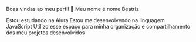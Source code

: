 Boas vindas ao meu perfil 🦋
Meu nome é nome Beatriz

Estou estudando na Alura 
Estou me desenvolvendo na linguagem JavaScript
Utilizo esse espaço para minha organização e compartilhamento dos meu projetos desenvolvidos
